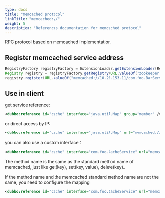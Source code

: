 ```yaml
---
type: docs
title: "memcached protocol"
linkTitle: "memcached://"
weight: 5
description: "References documentation for memcached protocol"
---
```


RPC protocol based on memcached implementation.

## Register memcached service address

```java
RegistryFactory registryFactory = ExtensionLoader.getExtensionLoader(RegistryFactory.class).getAdaptiveExtension();
Registry registry = registryFactory.getRegistry(URL.valueOf("zookeeper://10.20.153.10:2181"));
registry.register(URL.valueOf("memcached://10.20.153.11/com.foo.BarService?category=providers&dynamic=false&application=foo&group=member&loadbalance=consistenthash"));
```

## Use in client

get service reference:

```xml
<dubbo:reference id="cache" interface="java.util.Map" group="member" />
```

or direct access by IP:

```xml
<dubbo:reference id="cache" interface="java.util.Map" url="memcached://10.20.153.10:11211" />
```

you can also use a custom interface：

```xml
<dubbo:reference id="cache" interface="com.foo.CacheService" url="memcached://10.20.153.10:11211" />
```


The method name is the same as the standard method name of memcached, just like get(key), set(key, value), delete(key)。

If the method name and the memcached standard method name are not the same, you need to configure the mapping

```xml
<dubbo:reference id="cache" interface="com.foo.CacheService" url="memcached://10.20.153.10:11211" p:set="putFoo" p:get="getFoo" p:delete="removeFoo" />
```


